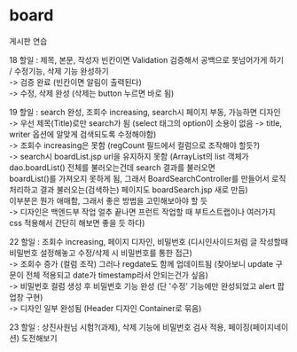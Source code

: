 # board
게시판 연습

18 할일 : 제목, 본문, 작성자 빈칸이면 Validation 검증해서 공백으로 못넘어가게 하기 / 수정기능, 삭제 기능 완성하기
  <br> -> 검증 완료 (빈칸이면 알림이 출력된다)
  <br> -> 수정, 삭제 완성 (삭제는 button 누르면 바로 됨)
  
19 할일 : search 완성, 조회수 increasing, search시 페이지 부동, 가능하면 디자인 
  <br> -> 우선 제목(Title)로만 search가 됨 (select 태그의 option이 소용이 없음 -> title, writer 옵션에 알맞게 검색되도록 수정해야함)
  <br> -> 조회수 increasing은 못함 (regCount 필드에서 컬럼으로 조작해야 할듯?)
  <br> -> search시 boardList.jsp url을 유지하지 못함 (ArrayList<BoardVO>의 list 객체가 dao.boardList() 전체를 불러오는건데 search 결과를 불러오면
  <br>    boardList()를 가져오지 못하게 됨, 그래서 BoardSearchController를 만들어서 로직 처리하고 결과 불러오는(검색하는) 페이지도 boardSearch.jsp 새로 만듬)
  <br>    이부분은 뭔가 애매함, 그래서 좋은 방법을 고민해보아야 할 듯
  <br> -> 디자인은 백엔드부 작업 얼추 끝나면 프런트 작업할 때 부트스트랩이나 여러가지 css 적용해서 간단히 해보면 좋을 듯 하다)

22 할일 : 조회수 increasing, 페이지 디자인, 비밀번호 (디시인사이드처럼 글 작성할때 비밀번호 설정해놓고 수정/삭제 시 비밀번호를 통한 접근)
  <br> -> 조회수 증가 (컬럼 조작) 그러나 regdate도 함께 업데이트됨 (찾아보니 update 구문이 전체 적용되고 date가 timestamp라서 안되는건가 싶음)
  <br> -> 비밀번호 컬럼 생성 후 비밀번호 기능 완성 (단 '수정' 기능에만 완성되었고 alert 팝업창 구현)
  <br> -> 디자인 일부 완성됨 (Header 디자인 Container로 묶음)

23 할일 : 상진사원님 시험?(과제), 삭제 기능에 비밀번호 검사 적용, 페이징(페이지네이션) 도전해보기
